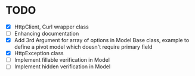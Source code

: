 # TODO

- [x] HttpClient, Curl wrapper class
- [ ] Enhancing documentation
- [x] Add 3rd Argument for array of options in Model Base class, example to define a pivot model which doesn't require primary field
- [x] HttpException class
- [ ] Implement fillable verification in Model
- [ ] Implement hidden verification in Model
